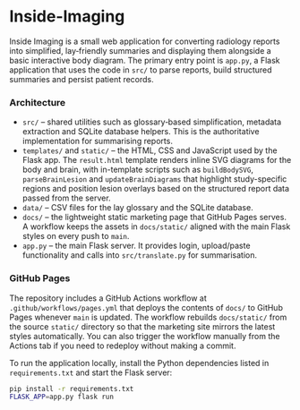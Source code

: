 # Inside-Imaging
Inside Imaging is a small web application for converting radiology
reports into simplified, lay‑friendly summaries and displaying them
alongside a basic interactive body diagram.  The primary entry point
is `app.py`, a Flask application that uses the code in `src/` to
parse reports, build structured summaries and persist patient records.

### Architecture

* `src/` – shared utilities such as glossary‑based simplification,
  metadata extraction and SQLite database helpers.  This is the
  authoritative implementation for summarising reports.
* `templates/` and `static/` – the HTML, CSS and JavaScript used by
  the Flask app.  The `result.html` template renders inline SVG
  diagrams for the body and brain, with in-template scripts such as
  `buildBodySVG`, `parseBrainLesion` and `updateBrainDiagrams` that
  highlight study-specific regions and position lesion overlays based
  on the structured report data passed from the server.
* `data/` – CSV files for the lay glossary and the SQLite database.
* `docs/` – the lightweight static marketing page that GitHub Pages
  serves.  A workflow keeps the assets in `docs/static/` aligned with
  the main Flask styles on every push to `main`.
* `app.py` – the main Flask server.  It provides login, upload/paste
  functionality and calls into `src/translate.py` for summarisation.
### GitHub Pages

The repository includes a GitHub Actions workflow at
`.github/workflows/pages.yml` that deploys the contents of `docs/` to
GitHub Pages whenever `main` is updated.  The workflow rebuilds
`docs/static/` from the source `static/` directory so that the marketing
site mirrors the latest styles automatically.  You can also trigger the
workflow manually from the Actions tab if you need to redeploy without
making a commit.

To run the application locally, install the Python dependencies listed
in `requirements.txt` and start the Flask server:

```bash
pip install -r requirements.txt
FLASK_APP=app.py flask run
```
